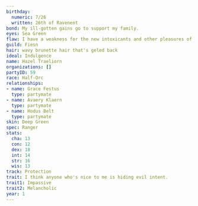 ```yaml
---
birthday:
  numeric: 7/26
  written: 26th of Ravenent
bond: My ill-gotten gains go to support my family.
eyes: Sea Green
flaw: I have a weakness for the new intoxicants and other pleasures of this land.
guild: Fiesn
hair: wavy brunette hair that's geled back
ideal: Indulgence
name: Hazel Traeliorn
organizations: []
partyID: 59
race: Half-Orc
relationships:
- name: Grace Festus
  type: partymate
- name: Avaery Klaern
  type: partymate
- name: Hodus Belt
  type: partymate
skin: Deep Green
spec: Ranger
stats:
  cha: 13
  con: 12
  dex: 18
  int: 14
  str: 16
  wis: 13
track: Protection
trait: I think anyone who's nice to me is hiding evil intent.
trait1: Impassive
trait2: Melancholic
year: 1
---
```

